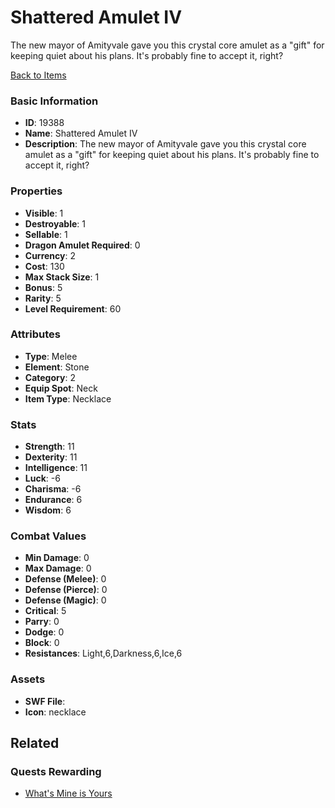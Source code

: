 # Shattered Amulet IV

The new mayor of Amityvale gave you this crystal core amulet as a "gift" for keeping quiet about his plans. It's probably fine to accept it, right?

[Back to Items](../items.md)

### Basic Information

- **ID**: 19388
- **Name**: Shattered Amulet IV
- **Description**: The new mayor of Amityvale gave you this crystal core amulet as a &quot;gift&quot; for keeping quiet about his plans. It&#039;s probably fine to accept it, right?

### Properties

- **Visible**: 1
- **Destroyable**: 1
- **Sellable**: 1
- **Dragon Amulet Required**: 0
- **Currency**: 2
- **Cost**: 130
- **Max Stack Size**: 1
- **Bonus**: 5
- **Rarity**: 5
- **Level Requirement**: 60

### Attributes

- **Type**: Melee
- **Element**: Stone
- **Category**: 2
- **Equip Spot**: Neck
- **Item Type**: Necklace

### Stats

- **Strength**: 11
- **Dexterity**: 11
- **Intelligence**: 11
- **Luck**: -6
- **Charisma**: -6
- **Endurance**: 6
- **Wisdom**: 6

### Combat Values

- **Min Damage**: 0
- **Max Damage**: 0
- **Defense (Melee)**: 0
- **Defense (Pierce)**: 0
- **Defense (Magic)**: 0
- **Critical**: 5
- **Parry**: 0
- **Dodge**: 0
- **Block**: 0
- **Resistances**: Light,6,Darkness,6,Ice,6

### Assets

- **SWF File**: 
- **Icon**: necklace

## Related

### Quests Rewarding

- [What's Mine is Yours](../quests/1683-what-s-mine-is-yours.md)

